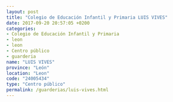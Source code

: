 ```yaml
---
layout: post
title: "Colegio de Educación Infantil y Primaria LUIS VIVES"
date: 2017-09-20 20:57:05 +0200
categories:
- Colegio de Educación Infantil y Primaria
- leon
- leon
- Centro público
- guarderia
name: "LUIS VIVES"
province: "León"
location: "Leon"
code: "24005434"
type: "Centro público"
permalink: /guarderias/luis-vives.html
---
```

